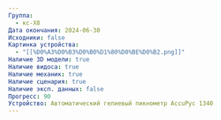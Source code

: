 ```yaml
---
Группа:
  - кс-Х8
Дата окончания: 2024-06-30
Исходники: false
Картинка устройства:
  - "[[%D0%A3%D0%B3%D0%B0%D1%80%D0%BE%D0%B2.png]]"
Наличие 3D модели: true
Наличие видоса: true
Наличие механик: true
Наличие сценария: true
Наличие эксп. данных: false
Прогресс: 90
Устройство: Автоматический гелиевый пикнометр AccuPyc 1340
---
```

